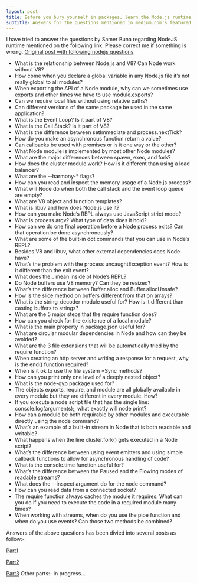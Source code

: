 ```yaml
---
layout: post
title: Before you bury yourself in packages, learn the Node.js runtime itself(Answers)
subtitle: Answers for the questions mentioned in medium.com's featured post regarding nodejs
---
```


I have tried to answer the questions by Samer Buna regarding NodeJS runtime mentioned on the following link. Please correct me if something is wrong.
[Original post with following nodejs questions](https://medium.freecodecamp.com/before-you-bury-yourself-in-packages-learn-the-node-js-runtime-itself-f9031fbd8b69)


- What is the relationship between Node.js and V8? Can Node work without V8?
- How come when you declare a global variable in any Node.js file it’s not really global to all modules?
- When exporting the API of a Node module, why can we sometimes use exports and other times we have to use module.exports?
- Can we require local files without using relative paths?
- Can different versions of the same package be used in the same application?
- What is the Event Loop? Is it part of V8?
- What is the Call Stack? Is it part of V8?
- What is the difference between setImmediate and process.nextTick?
- How do you make an asynchronous function return a value?
- Can callbacks be used with promises or is it one way or the other?
- What Node module is implemented by most other Node modules?
- What are the major differences between spawn, exec, and fork?
- How does the cluster module work? How is it different than using a load balancer?
- What are the --harmony-* flags?
- How can you read and inspect the memory usage of a Node.js process?
- What will Node do when both the call stack and the event loop queue are empty?
- What are V8 object and function templates?
- What is libuv and how does Node.js use it?
- How can you make Node’s REPL always use JavaScript strict mode?
- What is process.argv? What type of data does it hold?
- How can we do one final operation before a Node process exits? Can that operation be done asynchronously?
- What are some of the built-in dot commands that you can use in Node’s REPL?
- Besides V8 and libuv, what other external dependencies does Node have?
- What’s the problem with the process uncaughtException event? How is it different than the exit event?
- What does the _ mean inside of Node’s REPL?
- Do Node buffers use V8 memory? Can they be resized?
- What’s the difference between Buffer.alloc and Buffer.allocUnsafe?
- How is the slice method on buffers different from that on arrays?
- What is the string_decoder module useful for? How is it different than casting buffers to strings?
- What are the 5 major steps that the require function does?
- How can you check for the existence of a local module?
- What is the main property in package.json useful for?
- What are circular modular dependencies in Node and how can they be avoided?
- What are the 3 file extensions that will be automatically tried by the require function?
- When creating an http server and writing a response for a request, why is the end() function required?
- When is it ok to use the file system *Sync methods?
- How can you print only one level of a deeply nested object?
- What is the node-gyp package used for?
- The objects exports, require, and module are all globally available in every module but they are different in every module. How?
- If you execute a node script file that has the single line: console.log(arguments);, what exactly will node print?
- How can a module be both requirable by other modules and executable directly using the node command?
- What’s an example of a built-in stream in Node that is both readable and writable?
- What happens when the line cluster.fork() gets executed in a Node script?
- What’s the difference between using event emitters and using simple callback functions to allow for asynchronous handling of code?
- What is the console.time function useful for?
- What’s the difference between the Paused and the Flowing modes of readable streams?
- What does the --inspect argument do for the node command?
- How can you read data from a connected socket?
- The require function always caches the module it requires. What can you do if you need to execute the code in a required module many times?
- When working with streams, when do you use the pipe function and when do you use events? Can those two methods be combined?

Answers of the above questions has been divied into several posts as follow:-

[Part1](https://medium.com/@jitubutwal144/before-you-bury-yourself-in-packages-learn-the-node-js-runtime-itself-answers-part1-b394c7581439)

[Part2](https://medium.com/@jitubutwal144/before-you-bury-yourself-in-packages-learn-the-node-js-runtime-itself-answers-part2-f118b0ec81c0)

[Part3](https://medium.com/@jitubutwal144/before-you-bury-yourself-in-packages-learn-the-node-js-runtime-itself-answers-part3-45f9fd8219a7)
Other parts:- in progress...
